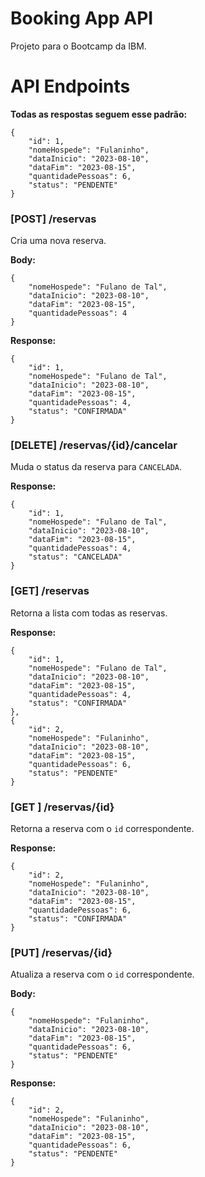 # Booking App API

Projeto para o Bootcamp da IBM.


# API Endpoints

**Todas as respostas seguem esse padrão:**

    {
	    "id": 1,
	    "nomeHospede": "Fulaninho",
	    "dataInicio": "2023-08-10",
        "dataFim": "2023-08-15",
        "quantidadePessoas": 6,
        "status": "PENDENTE"
    }




### [POST] /reservas
Cria uma nova reserva.

**Body:**

    {
	    "nomeHospede": "Fulano de Tal",
        "dataInicio": "2023-08-10",
        "dataFim": "2023-08-15",
        "quantidadePessoas": 4
    }

**Response:**

    {
        "id": 1,
		"nomeHospede": "Fulano de Tal",
        "dataInicio": "2023-08-10",
        "dataFim": "2023-08-15",
        "quantidadePessoas": 4,
        "status": "CONFIRMADA"
	}
	
### [DELETE] /reservas/{id}/cancelar

Muda o status da reserva para `CANCELADA`.

**Response:**

    {
        "id": 1,
		"nomeHospede": "Fulano de Tal",
        "dataInicio": "2023-08-10",
        "dataFim": "2023-08-15",
        "quantidadePessoas": 4,
        "status": "CANCELADA"
	}

### [GET] /reservas 

Retorna a lista com todas as reservas.

**Response:**

    {
        "id": 1,
        "nomeHospede": "Fulano de Tal",
        "dataInicio": "2023-08-10",
        "dataFim": "2023-08-15",
        "quantidadePessoas": 4,
        "status": "CONFIRMADA"
	},
    {
	    "id": 2,
	    "nomeHospede": "Fulaninho",
	    "dataInicio": "2023-08-10",
        "dataFim": "2023-08-15",
        "quantidadePessoas": 6,
        "status": "PENDENTE"
    }

### [GET ] /reservas/{id}
Retorna a reserva com o `id` correspondente.

**Response:**

    {
	    "id": 2,
	    "nomeHospede": "Fulaninho",
	    "dataInicio": "2023-08-10",
        "dataFim": "2023-08-15",
        "quantidadePessoas": 6,
        "status": "CONFIRMADA"
    }


### [PUT] /reservas/{id}

Atualiza a reserva com o `id` correspondente.

**Body:**

    {
	    "nomeHospede": "Fulaninho",
	    "dataInicio": "2023-08-10",
        "dataFim": "2023-08-15",
        "quantidadePessoas": 6,
        "status": "PENDENTE"
    }

**Response:**

    {
	    "id": 2,
	    "nomeHospede": "Fulaninho",
	    "dataInicio": "2023-08-10",
        "dataFim": "2023-08-15",
        "quantidadePessoas": 6,
        "status": "PENDENTE"
    }

	

